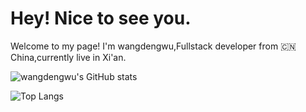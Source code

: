 # Hey! Nice to see you.  

Welcome to my page! 
I'm wangdengwu,Fullstack developer from 🇨🇳China,currently live in Xi'an.

![wangdengwu's GitHub stats](https://github-readme-stats.vercel.app/api?username=wangdengwu&count_private=true&hide=stars&show_icons=true&theme=tokyonight)

![Top Langs](https://github-readme-stats.vercel.app/api/top-langs/?username=wangdengwu&layout=compact)

<!-- 
[![GitHub Streak](https://github-readme-streak-stats.herokuapp.com/?user=wangdengwu)](https://git.io/streak-stats)
 -->
 
 <!-- 
![Visits Badge](https://badges.pufler.dev/visits/wangdengwu/chinese_idioms)
 -->
